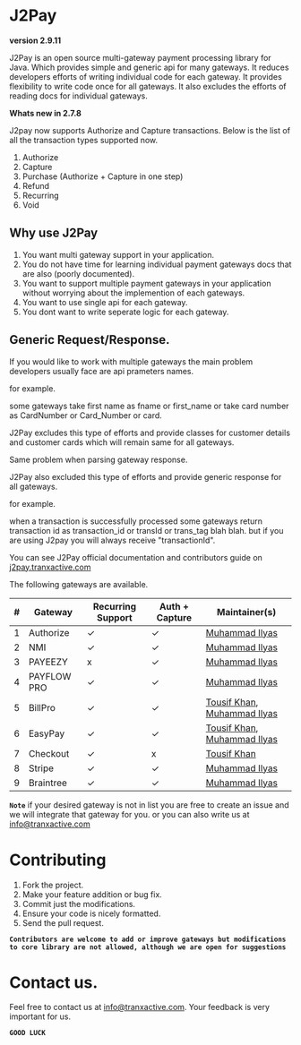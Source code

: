 # J2Pay

**version 2.9.11**

J2Pay is an open source multi-gateway payment processing library for Java. Which provides simple and generic api for many gateways. It reduces developers efforts of writing individual code for each gateway. It provides flexibility to write code once for all gateways. It also excludes the efforts of reading docs for individual gateways.

**Whats new in 2.7.8**

J2pay now supports Authorize and Capture transactions.
Below is the list of all the transaction types supported now.

1. Authorize
2. Capture
3. Purchase (Authorize + Capture in one step)
4. Refund
5. Recurring
6. Void

## Why use J2Pay

1. You want multi gateway support in your application.
2. You do not have time for learning individual payment gateways docs that are also (poorly documented).
3. You want to support multiple payment gateways in your application without worrying about the implemention of each gateways.
4. You want to use single api for each gateway.
5. You dont want to write seperate logic for each gateway.

## Generic Request/Response.

If you would like to work with multiple gateways the main problem developers usually face are api prameters names.

for example.

some gateways 
take first name as fname or first_name or
take card number as CardNumber or Card_Number or card.

J2Pay excludes this type of efforts and provide classes for customer details and customer cards which will remain same for all gateways. 

Same problem when parsing gateway response.

J2Pay also excluded this type of efforts and provide generic response for all gateways.

for example.

when a transaction is successfully processed some gateways return transaction id as transaction_id or transId or trans_tag blah blah.
but if you are using J2pay you will always receive "transactionId".

You can see J2Pay official documentation and contributors guide on [j2pay.tranxactive.com](http://j2pay.tranxactive.com/)

The following gateways are available.

#| Gateway | Recurring Support | Auth + Capture | Maintainer(s)
--- | --- | --- | --- | ---
1 | Authorize | ✓ | ✓ | [Muhammad Ilyas](https://www.linkedin.com/in/muhammad-ilyas-a4ab7839/)
2 | NMI | ✓ | ✓ | [Muhammad Ilyas](https://www.linkedin.com/in/muhammad-ilyas-a4ab7839/)
3 | PAYEEZY | x | ✓ | [Muhammad Ilyas](https://www.linkedin.com/in/muhammad-ilyas-a4ab7839/)
4 | PAYFLOW PRO | ✓ | ✓ | [Muhammad Ilyas](https://www.linkedin.com/in/muhammad-ilyas-a4ab7839/)
5 | BillPro | ✓ | ✓ | [Tousif Khan](https://www.linkedin.com/in/tousifhasanzai/), [Muhammad Ilyas](https://www.linkedin.com/in/muhammad-ilyas-a4ab7839/)
6 | EasyPay | ✓ | ✓ | [Tousif Khan](https://www.linkedin.com/in/tousifhasanzai/), [Muhammad Ilyas](https://www.linkedin.com/in/muhammad-ilyas-a4ab7839/)
7 | Checkout | ✓ | x | [Tousif Khan](https://www.linkedin.com/in/tousifhasanzai/)
8 | Stripe | ✓ | ✓ | [Muhammad Ilyas](https://www.linkedin.com/in/muhammad-ilyas-a4ab7839/)
9 | Braintree | ✓ | ✓ | [Muhammad Ilyas](https://www.linkedin.com/in/muhammad-ilyas-a4ab7839/)

**`Note`** if your desired gateway is not in list you are free to create an issue and we will integrate that gateway for you. or you can also write us at info@tranxactive.com

# Contributing

1. Fork the project.
2. Make your feature addition or bug fix.
3. Commit just the modifications.
4. Ensure your code is nicely formatted.
5. Send the pull request.

**`Contributors are welcome to add or improve gateways but modifications to core library are not allowed, although we are open for suggestions`**

# Contact us.

Feel free to contact us at info@tranxactive.com.
Your feedback is very important for us.

**`GOOD LUCK`**
